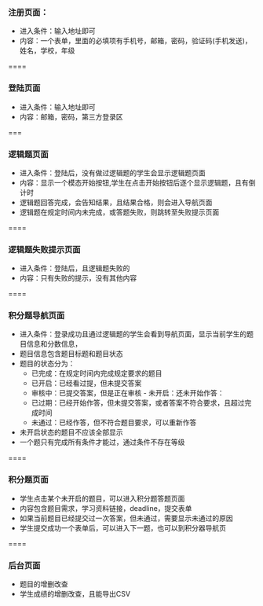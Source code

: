 ### 注册页面：

-	进入条件：输入地址即可
-	内容：一个表单，里面的必填项有手机号，邮箱，密码，验证码(手机发送)，姓名，学校，年级

====

### 登陆页面

-	进入条件：输入地址即可
-	内容：邮箱，密码，第三方登录区

===

### 逻辑题页面

-	进入条件：登陆后，没有做过逻辑题的学生会显示逻辑题页面
-	内容：显示一个模态开始按钮,学生在点击开始按钮后逐个显示逻辑题，且有倒计时
-	逻辑题回答完成，会告知结果，且结果合格，则会进入导航页面
-	逻辑题在规定时间内未完成，或答题失败，则跳转至失败提示页面

====

### 逻辑题失败提示页面

-	进入条件：登陆后，且逻辑题失败的
-	内容：只有失败的提示，没有其他内容

====

### 积分题导航页面

-	进入条件：登录成功且通过逻辑题的学生会看到导航页面，显示当前学生的题目信息和分数信息，
-	题目信息包含题目标题和题目状态
-	题目的状态分为：
	-	已完成：在规定时间内完成规定要求的题目
	-	已开启：已经看过提，但未提交答案
	-	审核中：已提交答案，但是正在审核 - 未开启：还未开始作答：
	-	已过期：已经开始作答，但未提交答案，或者答案不符合要求，且超过完成时间
	-	未通过：已经作答，但不符合题目要求，可以重新作答
-	未开启状态的题目不应该全部显示
-	一个题只有完成所有条件才能过，通过条件不存在等级

====

### 积分题页面

-	学生点击某个未开启的题目，可以进入积分题答题页面
-	内容包含题目需求，学习资料链接，deadline，提交表单
-	如果当前题目已经提交过一次答案，但未通过，需要显示未通过的原因
-	学生提交成功一个表单后，可以进入下一题，也可以到积分器导航页

====

### 后台页面

-	题目的增删改查
-	学生成绩的增删改查，且能导出CSV
